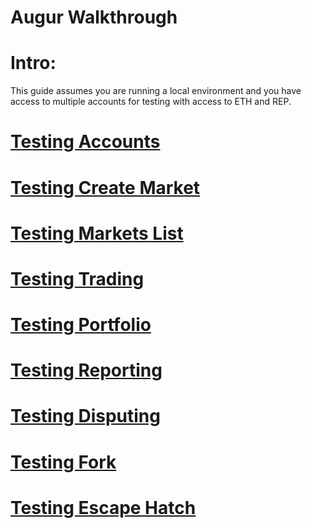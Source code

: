 Augur Walkthrough
==================

# Intro:

This guide assumes you  are running a local environment and you have access to multiple accounts for testing with access to ETH and REP.

# [Testing Accounts](/account.md)

# [Testing Create Market](/createMarket.md)

# [Testing Markets List](/marketsList.md)

# [Testing Trading](/trading.md)

# [Testing Portfolio](/portfolio.md)

# [Testing Reporting](/reporting.md)

# [Testing Disputing](/disputing.md)

# [Testing Fork](/forking.md)

# [Testing Escape Hatch](/escapeHatch.md)